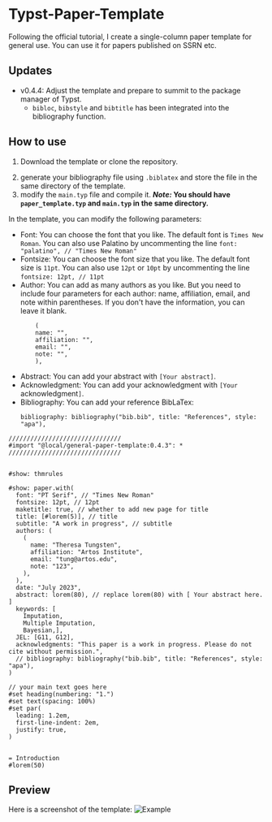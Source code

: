 # Typst-Paper-Template

Following the official tutorial, I create a single-column paper template for general use. You can use it for papers published on SSRN etc.

## Updates

* v0.4.4: Adjust the template and prepare to summit to the package manager of Typst.
  * `bibloc`, `bibstyle` and `bibtitle` has been integrated into the bibliography function.
## How to use

1. Download the template or clone the repository.
  <!-- (**If you use the latest version `v0.11.0`, you can use `typst init @preview/general-paper-template` to generate the `main.typ` template directly.**) -->
2. generate your bibliography file using `.biblatex` and store the file in the same directory of the template.
3. modify the `main.typ` file and compile it.
   ***Note:* You should have `paper_template.typ` and `main.typ` in the same directory.**

In the template, you can modify the following parameters:

* Font: You can choose the font that you like. The default font is `Times New Roman`. You can also use Palatino by uncommenting the line `font: "palatino", // "Times New Roman"`
* Fontsize: You can choose the font size that you like. The default font size is `11pt`. You can also use `12pt` or `10pt` by uncommenting the line `fontsize: 12pt, // 11pt`
* Author: You can add as many authors as you like. But you need to include four parameters for each author: name, affiliation, email, and note within parentheses. If you don't have the information, you can leave it blank.
  ```
      (
      name: "",
      affiliation: "",
      email: "",
      note: "",
      ),
  ```
* Abstract: You can add your abstract with `[Your abstract]`.
* Acknowledgment: You can add your acknowledgment with `[Your `acknowledgment`]`.
* Bibliography: You can add your reference BibLaTex:
  ```
  bibliography: bibliography("bib.bib", title: "References", style: "apa"),
  ```

```
///////////////////////////////
#import "@local/general-paper-template:0.4.3": *
///////////////////////////////


#show: thmrules

#show: paper.with(
  font: "PT Serif", // "Times New Roman"
  fontsize: 12pt, // 12pt
  maketitle: true, // whether to add new page for title
  title: [#lorem(5)], // title 
  subtitle: "A work in progress", // subtitle
  authors: (
    (
      name: "Theresa Tungsten",
      affiliation: "Artos Institute",
      email: "tung@artos.edu",
      note: "123",
    ),
  ),
  date: "July 2023",
  abstract: lorem(80), // replace lorem(80) with [ Your abstract here. ]
  keywords: [
    Imputation,
    Multiple Imputation,
    Bayesian,],
  JEL: [G11, G12],
  acknowledgments: "This paper is a work in progress. Please do not cite without permission.", 
  // bibliography: bibliography("bib.bib", title: "References", style: "apa"),
)

// your main text goes here
#set heading(numbering: "1.")
#set text(spacing: 100%)
#set par(
  leading: 1.2em,
  first-line-indent: 2em,
  justify: true,
)


= Introduction
#lorem(50)
```

## Preview

Here is a screenshot of the template:
![Example](https://minioapi.pjx.ac.cn/img1/2024/03/63ce084e2a43bc2e7e31bd79315a0fb5.png)
